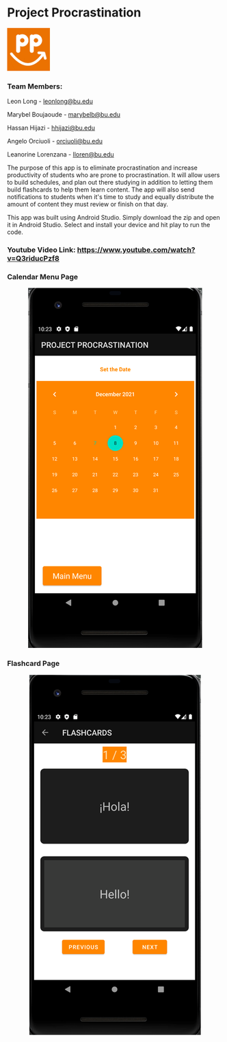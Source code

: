 # Project Procrastination

<img src="https://github.com/Leon-Long-Portfolio/C-Programming-EC327/blob/main/7.%20Android%20App%3A%20Project%20Procrastination/doc/images/145270344-7f669fc3-e397-4529-9b10-b657a0b16df5.png" width="100" height="100">

### Team Members:

Leon Long - leonlong@bu.edu

Marybel Boujaoude - marybelb@bu.edu

Hassan Hijazi - hhijazi@bu.edu

Angelo Orciuoli - orciuoli@bu.edu

Leanorine Lorenzana - lloren@bu.edu

The purpose of this app is to eliminate procrastination and increase productivity of students who are prone to procrastination. It will allow users to build schedules, and plan out there studying in addition to letting them build flashcards to help them learn content. The app will also send notifications to students when it's time to study and equally distribute the amount of content they must review or finish on that day.

This app was built using Android Studio. Simply download the zip and open it in Android Studio. Select and install your device and hit play to run the code. 

### Youtube Video Link: https://www.youtube.com/watch?v=Q3riducPzf8

### Calendar Menu Page
<p align="center">
  <img src="https://github.com/Leon-Long-Portfolio/C-Programming-EC327/blob/main/7.%20Android%20App%3A%20Project%20Procrastination/doc/images/145270358-c89c1768-e5ee-4fed-821a-d9516362f704.png">
</p>


### Flashcard Page
<p align="center">
  <img src="https://github.com/Leon-Long-Portfolio/C-Programming-EC327/blob/main/7.%20Android%20App%3A%20Project%20Procrastination/doc/images/145270372-d9fd3adb-79f0-4f62-bccc-ba06a844daf3.png">
</p>
